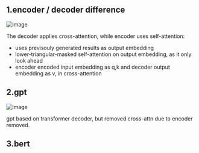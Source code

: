 
## 1.encoder / decoder difference
   ![image](https://github.com/user-attachments/assets/2440d03f-77c8-45f5-9e54-c96c9b63f086)
   
   The decoder applies cross-attention, while encoder uses self-attention:
   - uses previsouly generated results as output embedding
   - lower-triangular-masked self-attention on output embedding, as it only look ahead
   - encoder encoded input embedding as q,k and decoder output embedding as v, in cross-attention

## 2.gpt
   ![image](https://github.com/user-attachments/assets/1ecec3c0-5107-42e2-94e6-1132189ae587)

   gpt based on transformer decoder, but removed cross-attn due to encoder removed.

## 3.bert
